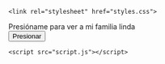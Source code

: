 
<html lang="es">
<head>
    <meta charset="UTF-8">
    <meta name="viewport" content="width=device-width, initial-scale=1.0">
   
    <link rel="stylesheet" href="styles.css">
</head>
<body>
    <div class="container">
        <div class="button-container">
            <span>Presióname para ver a mi familia linda</span>
        </div>
        <button onclick="mostrarImagen()">Presionar</button>
        <div id="imagenContainer">
            <!-- Aquí se mostrará la imagen -->
        </div>
    </div>

    <script src="script.js"></script>
</body>
</html>
